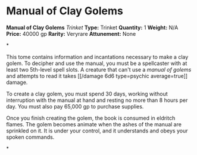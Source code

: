 # Manual of Clay Golems

**Manual of Clay Golems**
_Trinket_
**Type:** Trinket
**Quantity:** 1
**Weight:** N/A
**Price:** 40000 gp
**Rarity:** Veryrare
**Attunement:** None

*<p>This tome contains information and incantations necessary to make a clay golem. To decipher and use the manual, you must be a spellcaster with at least two 5th-level spell slots. A creature that can't use a *manual of golems* and attempts to read it takes  [[/damage 6d6 type=psychic average=true]] damage.

To create a clay golem, you must spend 30 days, working without interruption with the manual at hand and resting no more than 8 hours per day. You must also pay 65,000 gp to purchase supplies.

Once you finish creating the golem, the book is consumed in eldritch flames. The golem becomes animate when the ashes of the manual are sprinkled on it. It is under your control, and it understands and obeys your spoken commands.</p>*
